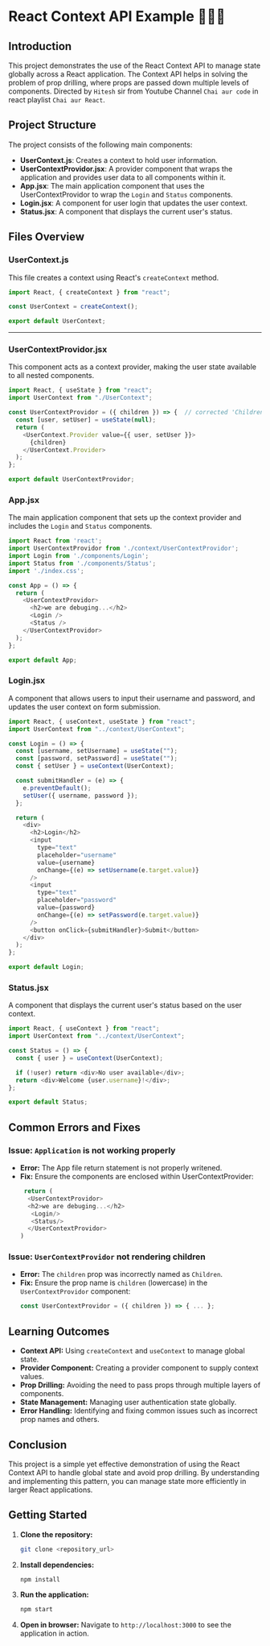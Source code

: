 # React Context API Example 🚀👨‍💻

## Introduction
This project demonstrates the use of the React Context API to manage state globally across a React application. The Context API helps in solving the problem of prop drilling, where props are passed down multiple levels of components.
Directed by `Hitesh` sir from Youtube Channel `Chai aur code` in react playlist `Chai aur React`.

## Project Structure
The project consists of the following main components:
- **UserContext.js**: Creates a context to hold user information.
- **UserContextProvidor.jsx**: A provider component that wraps the application and provides user data to all components within it.
- **App.jsx**: The main application component that uses the UserContextProvidor to wrap the `Login` and `Status` components.
- **Login.jsx**: A component for user login that updates the user context.
- **Status.jsx**: A component that displays the current user's status.

## Files Overview

### UserContext.js
This file creates a context using React's `createContext` method.

```javascript
import React, { createContext } from "react";

const UserContext = createContext();

export default UserContext;
```
---
### UserContextProvidor.jsx
This component acts as a context provider, making the user state available to all nested components.

```javascript
import React, { useState } from "react";
import UserContext from "./UserContext";

const UserContextProvidor = ({ children }) => {  // corrected 'Children' to 'children'
  const [user, setUser] = useState(null);
  return (
    <UserContext.Provider value={{ user, setUser }}>
      {children}
    </UserContext.Provider>
  );
};

export default UserContextProvidor;
```

### App.jsx
The main application component that sets up the context provider and includes the `Login` and `Status` components.

```javascript
import React from 'react';
import UserContextProvidor from './context/UserContextProvidor';
import Login from './components/Login';
import Status from './components/Status';
import './index.css';

const App = () => {
  return (
    <UserContextProvidor>
      <h2>we are debuging...</h2>
      <Login />
      <Status />
    </UserContextProvidor>
  );
};

export default App;
```

### Login.jsx
A component that allows users to input their username and password, and updates the user context on form submission.

```javascript
import React, { useContext, useState } from "react";
import UserContext from "../context/UserContext";

const Login = () => {
  const [username, setUsername] = useState("");
  const [password, setPassword] = useState("");
  const { setUser } = useContext(UserContext);

  const submitHandler = (e) => {
    e.preventDefault();
    setUser({ username, password });
  };

  return (
    <div>
      <h2>Login</h2>
      <input
        type="text"
        placeholder="username"
        value={username}
        onChange={(e) => setUsername(e.target.value)}
      />
      <input
        type="text"
        placeholder="password"
        value={password}
        onChange={(e) => setPassword(e.target.value)}
      />
      <button onClick={submitHandler}>Submit</button>
    </div>
  );
};

export default Login;
```

### Status.jsx
A component that displays the current user's status based on the user context.

```javascript
import React, { useContext } from "react";
import UserContext from "../context/UserContext";

const Status = () => {
  const { user } = useContext(UserContext);

  if (!user) return <div>No user available</div>;
  return <div>Welcome {user.username}!</div>;
};

export default Status;
```

## Common Errors and Fixes
### Issue: `Application` is not working properly
- **Error:** The App file return statement is not  properly writened.
- **Fix:** Ensure the components are enclosed within UserContextProvider:
  ```js
   return (
    <UserContextProvidor>
    <h2>we are debuging...</h2>
     <Login/>
     <Status/>
    </UserContextProvidor>
  )
  ```
### Issue: `UserContextProvidor` not rendering children
- **Error:** The `children` prop was incorrectly named as `Children`.
- **Fix:** Ensure the prop name is `children` (lowercase) in the `UserContextProvidor` component:
  ```javascript
  const UserContextProvidor = ({ children }) => { ... };
  ```

## Learning Outcomes
- **Context API:** Using `createContext` and `useContext` to manage global state.
- **Provider Component:** Creating a provider component to supply context values.
- **Prop Drilling:** Avoiding the need to pass props through multiple layers of components.
- **State Management:** Managing user authentication state globally.
- **Error Handling:** Identifying and fixing common issues such as incorrect prop names and others.

## Conclusion
This project is a simple yet effective demonstration of using the React Context API to handle global state and avoid prop drilling. By understanding and implementing this pattern, you can manage state more efficiently in larger React applications.

## Getting Started
1. **Clone the repository:**
   ```bash
   git clone <repository_url>
   ```
2. **Install dependencies:**
   ```bash
   npm install
   ```
3. **Run the application:**
   ```bash
   npm start
   ```
4. **Open in browser:**
   Navigate to `http://localhost:3000` to see the application in action.
